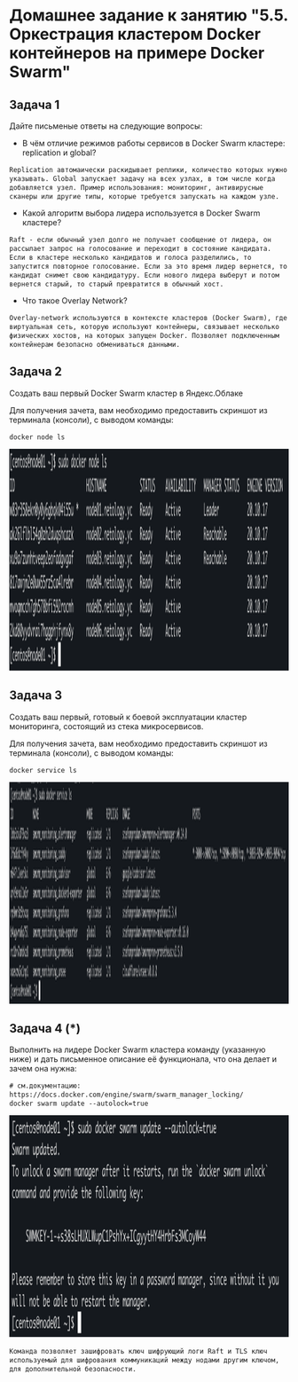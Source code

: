 # Домашнее задание к занятию "5.5. Оркестрация кластером Docker контейнеров на примере Docker Swarm"

## Задача 1

Дайте письменые ответы на следующие вопросы:

- В чём отличие режимов работы сервисов в Docker Swarm кластере: replication и global?
```
Replication автомаически раскидывает реплики, количество которых нужно указывать. Global запускает задачу на всех узлах, в том числе когда добавляется узел. Пример использования: мониторинг, антивирусные сканеры или другие типы, которые требуется запускать на каждом узле.
```

- Какой алгоритм выбора лидера используется в Docker Swarm кластере?
```
Raft - если обычный узел долго не получает сообщение от лидера, он рассылает запрос на голосование и переходит в состояние кандидата. Если в кластере несколько кандидатов и голоса разделились, то запустится повторное голосование. Если за это время лидер вернется, то кандидат снимет свою кандидатуру. Если нового лидера выберут и потом вернется старый, то старый превратится в обычный хост.
```

- Что такое Overlay Network?
```
Overlay-network используются в контексте кластеров (Docker Swarm), где виртуальная сеть, которую используют контейнеры, связывает несколько физических хостов, на которых запущен Docker. Позволяет подключенным контейнерам безопасно обмениваться данными.
```

## Задача 2

Создать ваш первый Docker Swarm кластер в Яндекс.Облаке

Для получения зачета, вам необходимо предоставить скриншот из терминала (консоли), с выводом команды:
```
docker node ls
```

<p align="center">
  <img width="1600" height="400" src="./pics/01.png">
</p>


## Задача 3

Создать ваш первый, готовый к боевой эксплуатации кластер мониторинга, состоящий из стека микросервисов.

Для получения зачета, вам необходимо предоставить скриншот из терминала (консоли), с выводом команды:
```
docker service ls
```

<p align="center">
  <img width="1600" height="400" src="./pics/02.png">
</p>

## Задача 4 (*)

Выполнить на лидере Docker Swarm кластера команду (указанную ниже) и дать письменное описание её функционала, что она делает и зачем она нужна:
```
# см.документацию: https://docs.docker.com/engine/swarm/swarm_manager_locking/
docker swarm update --autolock=true
```

<p align="center">
  <img width="1600" height="400" src="./pics/03.png">
</p>

```
Команда позволяет зашифровать ключ шифрующий логи Raft и TLS ключ используемый для шифрования коммуникаций между нодами другим ключом, для дополнительной безопасности.
```